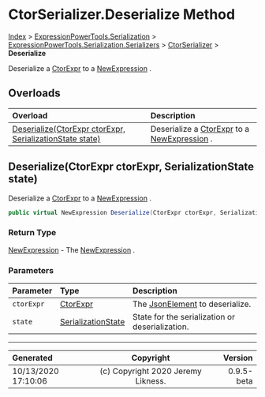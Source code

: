 ﻿# CtorSerializer.Deserialize Method

[Index](../index.md) > [ExpressionPowerTools.Serialization](ExpressionPowerTools.Serialization.a.md) > [ExpressionPowerTools.Serialization.Serializers](ExpressionPowerTools.Serialization.Serializers.n.md) > [CtorSerializer](ExpressionPowerTools.Serialization.Serializers.CtorSerializer.cs.md) > **Deserialize**

Deserialize a [CtorExpr](ExpressionPowerTools.Serialization.Serializers.CtorExpr.cs.md) to a [NewExpression](https://docs.microsoft.com/dotnet/api/system.linq.expressions.newexpression) .

## Overloads

| Overload | Description |
| :-- | :-- |
| [Deserialize(CtorExpr ctorExpr, SerializationState state)](#deserializectorexpr-ctorexpr-serializationstate-state) | Deserialize a [CtorExpr](ExpressionPowerTools.Serialization.Serializers.CtorExpr.cs.md) to a [NewExpression](https://docs.microsoft.com/dotnet/api/system.linq.expressions.newexpression) . |
## Deserialize(CtorExpr ctorExpr, SerializationState state)

Deserialize a [CtorExpr](ExpressionPowerTools.Serialization.Serializers.CtorExpr.cs.md) to a [NewExpression](https://docs.microsoft.com/dotnet/api/system.linq.expressions.newexpression) .

```csharp
public virtual NewExpression Deserialize(CtorExpr ctorExpr, SerializationState state)
```

### Return Type

 [NewExpression](https://docs.microsoft.com/dotnet/api/system.linq.expressions.newexpression)  - The [NewExpression](https://docs.microsoft.com/dotnet/api/system.linq.expressions.newexpression) .

### Parameters

| Parameter | Type | Description |
| :-- | :-- | :-- |
| `ctorExpr` | [CtorExpr](ExpressionPowerTools.Serialization.Serializers.CtorExpr.cs.md) | The [JsonElement](https://docs.microsoft.com/dotnet/api/system.text.json.jsonelement) to deserialize. |
| `state` | [SerializationState](ExpressionPowerTools.Serialization.Serializers.SerializationState.cs.md) | State for the serialization or deserialization. |



---

| Generated | Copyright | Version |
| :-- | :-: | --: |
| 10/13/2020 17:10:06 | (c) Copyright 2020 Jeremy Likness. | 0.9.5-beta |
